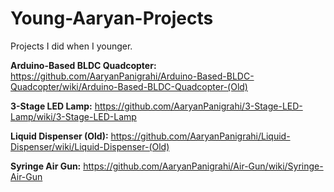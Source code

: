 # Young-Aaryan-Projects
Projects I did when I younger. 

**Arduino-Based BLDC Quadcopter:**
https://github.com/AaryanPanigrahi/Arduino-Based-BLDC-Quadcopter/wiki/Arduino-Based-BLDC-Quadcopter-(Old)

**3-Stage LED Lamp:**
https://github.com/AaryanPanigrahi/3-Stage-LED-Lamp/wiki/3-Stage-LED-Lamp

**Liquid Dispenser (Old):**
https://github.com/AaryanPanigrahi/Liquid-Dispenser/wiki/Liquid-Dispenser-(Old)

**Syringe Air Gun:**
https://github.com/AaryanPanigrahi/Air-Gun/wiki/Syringe-Air-Gun
